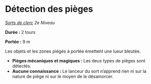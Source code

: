 # Détection des pièges


*[Sorts de clerc](../Sorts_de_clerc.md) 2e Niveau*

**Durée :** 2 tours

**Portée :** 9 m

Les objets et les zones piégés à portée émettent une lueur bleutée.

  - **Pièges mécaniques et magiques :** Les deux types de pièges sont
    détectés.
  - **Aucune connaissance :** Le lanceur du sort n’apprend rien ni sur
    la nature de piège ni sur le moyen de le désamorcer.